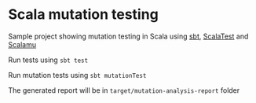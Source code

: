 # Scala mutation testing

Sample project showing mutation testing in Scala using [sbt](https://www.scala-sbt.org/), [ScalaTest](http://www.scalatest.org/) and [Scalamu](https://github.com/sugakandrey/scalamu)

Run tests using `sbt test`

Run mutation tests using `sbt mutationTest`

The generated report will be in `target/mutation-analysis-report` folder
